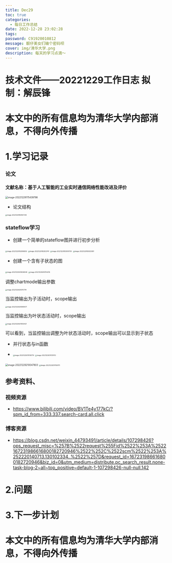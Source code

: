 ```yaml
---
title: Dec29
toc: true
categories:
  - 每日工作总结
date: 2022-12-28 23:02:28
tags:
password: C91920010812
message: 靓仔美女们输个密码呗
cover: img/清华大学.png
description: 每天的学习点滴～
---
```

# 技术文件——20221229工作日志			拟制：解辰锋

# 本文中的所有信息均为清华大学内部消息，不得向外传播

# 1.学习记录

### 论文

#### 文献名称：基于人工智能的工业实时通信网络性能改进及评价

<img src="Dec29/image-20221229175439798.png" alt="image-20221229175439798" style="zoom:50%;" />

+ 论文结构

<img src="Dec29/image-20221229184557335.png" alt="image-20221229184557335" style="zoom: 33%;" />

### stateflow学习

+ 创建一个简单的stateflow图并进行初步分析

<img src="Dec29/image-20221229192908959.png" alt="image-20221229192908959" style="zoom: 33%;" />

<img src="Dec29/image-20221229192933741.png" alt="image-20221229192933741" style="zoom: 33%;" />

<img src="Dec29/image-20221229193000730.png" alt="image-20221229193000730" style="zoom: 33%;" />

<img src="Dec29/image-20221229193025951.png" alt="image-20221229193025951" style="zoom: 33%;" />

+ 创建一个含有子状态的图

<img src="Dec29/image-20221229200636048.png" alt="image-20221229200636048" style="zoom: 33%;" />

<img src="Dec29/image-20221229200704218.png" alt="image-20221229200704218" style="zoom: 33%;" />

调整chartmode输出参数

<img src="Dec29/image-20221229200757174.png" alt="image-20221229200757174" style="zoom: 33%;" />

当监控输出为子活动时，scope输出

<img src="Dec29/image-20221229200900571.png" alt="image-20221229200900571" style="zoom: 33%;" />

当监控输出为叶状态活动时，scope输出

<img src="Dec29/image-20221229201003421.png" alt="image-20221229201003421" style="zoom:33%;" />

可以看到，当监控输出调整为叶状态活动时，scope输出可以显示到子状态

+ 并行状态与in函数
+ <img src="Dec29/image-20221229210138774.png" alt="image-20221229210138774" style="zoom:33%;" />

  <img src="Dec29/image-20221229210121013.png" alt="image-20221229210121013" style="zoom: 33%;" />

<img src="Dec29/image-20221229210047803.png" alt="image-20221229210047803" style="zoom:50%;" />

<img src="Dec29/image-20221229210158701.png" alt="image-20221229210158701" style="zoom: 33%;" />

## 参考资料、

### 视频资源

+ https://www.bilibili.com/video/BV1Te4y177kC/?spm_id_from=333.337.search-card.all.click

### 博客资源

+ https://blog.csdn.net/weixin_44793491/article/details/107298426?ops_request_misc=%257B%2522request%255Fid%2522%253A%2522167231986616800182720946%2522%252C%2522scm%2522%253A%252220140713.130102334..%2522%257D&request_id=167231986616800182720946&biz_id=0&utm_medium=distribute.pc_search_result.none-task-blog-2~all~top_positive~default-1-107298426-null-null.142

# 2.问题

# 3.下一步计划

# 本文中的所有信息均为清华大学内部消息，不得向外传播
